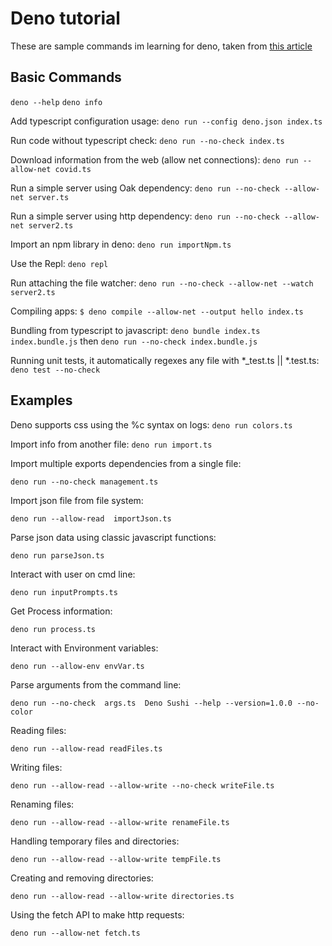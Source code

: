 # Deno tutorial

These are sample commands im learning for deno, taken from [this article](https://blog.appsignal.com/2022/02/09/an-introduction-to-deno-is-it-better-than-nodejs.html)


## Basic Commands

`deno --help`
`deno info` 

Add typescript configuration usage:
`deno run --config deno.json index.ts`

Run code without typescript check:
`deno run --no-check index.ts`

Download information from the web (allow net connections):
`deno run --allow-net covid.ts`

Run a simple server using Oak dependency:
`deno run --no-check --allow-net server.ts`

Run a simple server using http dependency:
`deno run --no-check --allow-net server2.ts`

Import an npm library in deno:
`deno run importNpm.ts`

Use the Repl:
`deno repl`

Run attaching the file watcher:
`deno run --no-check --allow-net --watch server2.ts`

Compiling apps:
`$ deno compile --allow-net --output hello index.ts`

Bundling from typescript to javascript:
`deno bundle index.ts index.bundle.js` then `deno run --no-check index.bundle.js`

Running unit tests, it automatically regexes any file with *_test.ts || *.test.ts:
`deno test --no-check`

## Examples

Deno supports css using the %c syntax on logs:
`deno run colors.ts`

Import info from another file:
`deno run import.ts`

Import multiple exports dependencies from a single file:

`deno run --no-check management.ts`

Import json file from file system:

`deno run --allow-read  importJson.ts`

Parse json data using classic javascript functions:

`deno run parseJson.ts`

Interact with user on cmd line:

`deno run inputPrompts.ts`

Get Process information:

`deno run process.ts`

Interact with Environment variables:

`deno run --allow-env envVar.ts` 

Parse arguments from the command line:

`deno run --no-check  args.ts  Deno Sushi --help --version=1.0.0 --no-color`

Reading files:

`deno run --allow-read readFiles.ts`

Writing files: 

`deno run --allow-read --allow-write --no-check writeFile.ts`

Renaming files:

`deno run --allow-read --allow-write renameFile.ts`

Handling temporary files and directories:

`deno run --allow-read --allow-write tempFile.ts`

Creating and removing directories:

`deno run --allow-read --allow-write directories.ts`

Using the fetch API to make http requests:

`deno run --allow-net fetch.ts`
